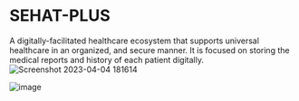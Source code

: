 # SEHAT-PLUS
A digitally-facilitated healthcare ecosystem that supports universal healthcare in an organized, and secure manner. It is focused on storing the medical reports and history of each patient digitally.
![Screenshot 2023-04-04 181614](https://user-images.githubusercontent.com/73659977/229796294-18bfc9ea-5da4-4aec-9ef1-71b7efe814d3.png)

 ![image](https://user-images.githubusercontent.com/73276425/221814595-9c7ec4d4-ed97-43f5-a80a-1aeb97351cda.png)
